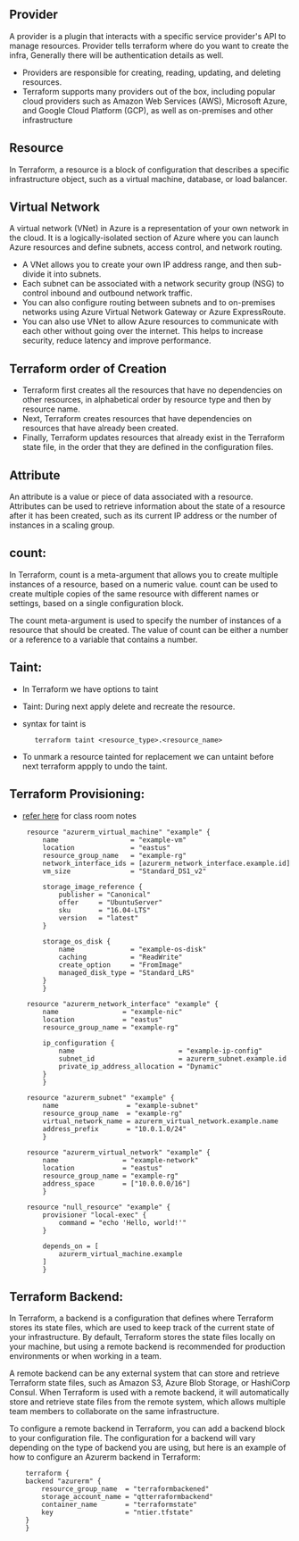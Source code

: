 ## Provider
A provider is a plugin that interacts with a specific service provider's API to manage resources. Provider tells terraform where do you want to create the infra, Generally there will be authentication details as well.
* Providers are responsible for creating, reading, updating, and deleting resources.
* Terraform supports many providers out of the box, including popular cloud providers such as Amazon Web Services (AWS), Microsoft Azure, and Google Cloud Platform (GCP), as well as on-premises and other infrastructure
## Resource
In Terraform, a resource is a block of configuration that describes a specific infrastructure object, such as a virtual machine, database, or load balancer.
## Virtual Network
A virtual network (VNet) in Azure is a representation of your own network in the cloud. It is a logically-isolated section of Azure where you can launch Azure resources and define subnets, access control, and network routing.
* A VNet allows you to create your own IP address range, and then sub-divide it into subnets. 
* Each subnet can be associated with a network security group (NSG) to control inbound and outbound network traffic.
* You can also configure routing between subnets and to on-premises networks using Azure Virtual Network Gateway or Azure ExpressRoute.
* You can also use VNet to allow Azure resources to communicate with each other without going over the internet. This helps to increase security, reduce latency and improve performance.
## Terraform order of Creation
* Terraform first creates all the resources that have no dependencies on other resources, in alphabetical order by resource type and then by resource name.
* Next, Terraform creates resources that have dependencies on resources that have already been created.
* Finally, Terraform updates resources that already exist in the Terraform state file, in the order that they are defined in the configuration files.
## Attribute
An attribute is a value or piece of data associated with a resource. Attributes can be used to retrieve information about the state of a resource after it has been created, such as its current IP address or the number of instances in a scaling group.

## count:
In Terraform, count is a meta-argument that allows you to create multiple instances of a resource, based on a numeric value. count can be used to create multiple copies of the same resource with different names or settings, based on a single configuration block.

The count meta-argument is used to specify the number of instances of a resource that should be created. The value of count can be either a number or a reference to a variable that contains a number.

## Taint:
* In Terraform we have options to taint

* Taint: During next apply delete and recreate the resource.

* syntax for taint is

         terraform taint <resource_type>.<resource_name>

* To unmark a resource tainted for replacement we can untaint before next terraform appply to undo the taint. 

## Terraform Provisioning:
 * [refer here](https://directdevops.blog/2022/10/29/devops-classroomnotes-29-oct-2022/) for class room notes

        resource "azurerm_virtual_machine" "example" {
            name                  = "example-vm"
            location              = "eastus"
            resource_group_name   = "example-rg"
            network_interface_ids = [azurerm_network_interface.example.id]
            vm_size               = "Standard_DS1_v2"

            storage_image_reference {
                publisher = "Canonical"
                offer     = "UbuntuServer"
                sku       = "16.04-LTS"
                version   = "latest"
            }

            storage_os_disk {
                name              = "example-os-disk"
                caching           = "ReadWrite"
                create_option     = "FromImage"
                managed_disk_type = "Standard_LRS"
            }
            }

        resource "azurerm_network_interface" "example" {
            name                = "example-nic"
            location            = "eastus"
            resource_group_name = "example-rg"

            ip_configuration {
                name                          = "example-ip-config"
                subnet_id                     = azurerm_subnet.example.id
                private_ip_address_allocation = "Dynamic"
            }
            }

        resource "azurerm_subnet" "example" {
            name                 = "example-subnet"
            resource_group_name  = "example-rg"
            virtual_network_name = azurerm_virtual_network.example.name
            address_prefix       = "10.0.1.0/24"
            }

        resource "azurerm_virtual_network" "example" {
            name                = "example-network"
            location            = "eastus"
            resource_group_name = "example-rg"
            address_space       = ["10.0.0.0/16"]
            }

        resource "null_resource" "example" {
            provisioner "local-exec" {
                command = "echo 'Hello, world!'"
            }

            depends_on = [
                azurerm_virtual_machine.example
            ]
            }


## Terraform Backend:
In Terraform, a backend is a configuration that defines where Terraform stores its state files, which are used to keep track of the current state of your infrastructure. By default, Terraform stores the state files locally on your machine, but using a remote backend is recommended for production environments or when working in a team.

A remote backend can be any external system that can store and retrieve Terraform state files, such as Amazon S3, Azure Blob Storage, or HashiCorp Consul. When Terraform is used with a remote backend, it will automatically store and retrieve state files from the remote system, which allows multiple team members to collaborate on the same infrastructure.

To configure a remote backend in Terraform, you can add a backend block to your configuration file. The configuration for a backend will vary depending on the type of backend you are using, but here is an example of how to configure an Azurerm backend in Terraform:
        
        terraform {
        backend "azurerm" {
            resource_group_name  = "terraformbackened"
            storage_account_name = "qtterraformbackend"
            container_name       = "terraformstate"
            key                  = "ntier.tfstate"
        }
        }
